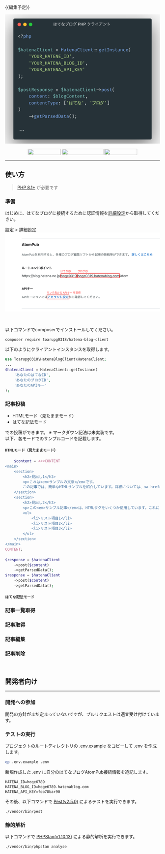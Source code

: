 {{編集予定}}

<p align="center">
  <img src="https://github.com/toarupg0318/hatena-blog-client/raw/master/art/example.png" width="600">
  <p align="center">
    <img src="https://github.com/toarupg0318/hatena-blog-client/actions/workflows/test.yml/badge.svg" width="107" height="20">
    <img src="https://img.shields.io/badge/PHPStan-Level max-cornflowerblue.svg?style=flat&logo=php" width="135" height="20">
    <img src="http://img.shields.io/badge/license-MIT-blue.svg" width="107" height="20">
  </p>
</p>

------

## 使い方

> [PHP 8.1+](https://php.net/releases/) が必要です


### 準備

はじめに、はてなブログに接続するために認証情報を[詳細設定](https://blog.hatena.ne.jp/my/config/detail)から取得してください。

設定 > 詳細設定
<img src="https://github.com/toarupg0318/hatena-blog-client/raw/master/art/hatena_secrets.png" width="600">


<br />

以下コマンドでcomposerでインストールしてください。

```bash
composer require toarupg0318/hatena-blog-client
```

以下のようにクライアントインスタンスを取得します。
```PHP
use Toarupg0318\HatenaBlogClient\HatenaClient;
...
$hatenaClient = HatenaClient::getInstance(
    'あなたのはてなID',
    'あなたのブログID',
    'あなたのAPIキー'
);
```
  
### 記事投稿
- HTMLモード（見たままモード）
- はてな記法モード

での投稿ができます。 ※ マークダウン記法は未実装です。  
以下、各モードでのサンプルコードを記載します。

#### `HTMLモード（見たままモード）`
```PHP
    $content = <<<CONTENT
<main>
    <section>
        <h2>見出し1</h2>
        <p>これは<em>サンプルの文章</em>です。
        この記事では、簡単なHTMLサンプルを紹介しています。詳細については、<a href="#">こちら</a>をクリックしてください。</p>
    </section>
    <section>
        <h2>見出し2</h2>
        <p>この<em>サンプル記事</em>は、HTMLタグをいくつか使用しています。これにより、より見栄えの良いコンテンツを作成できます。</p>
        <ul>
            <li>リスト項目1</li>
            <li>リスト項目2</li>
            <li>リスト項目3</li>
        </ul>
    </section>
</main>
CONTENT;

$response = $hatenaClient
    ->post($content)
    ->getParsedData();
$response = $hatenaClient
    ->post($content)
    ->getParsedData();
```

#### `はてな記法モード`



### 記事一覧取得

### 記事取得

### 記事編集

### 記事削除

<br />

## 開発者向け

------

### 開発への参加
開発の方針がまだ定まっていないですが、プルリクエストは適宜受け付けています。

### テストの実行
プロジェクトのルートディレクトリの .env.example をコピーして .env を作成します。
```bash
cp .env.example .env
```
新規作成した .env に自分のはてなブログAtomPub接続情報を追記します。
```.env
HATENA_ID=hoge6789
HATENA_BLOG_ID=hoge6789.hatenablog.com
HATENA_API_KEY=foo78bar90
```
その後、以下コマンドで [Pest(v2.5.0)](https://pestphp.com/) によるテストを実行できます。
```bash
./vendor/bin/pest
```

### 静的解析
以下コマンドで [PHPStan(v1.10.13)](https://phpstan.org/) による静的解析を実行できます。
```bash
./vendor/bin/phpstan analyse
```
